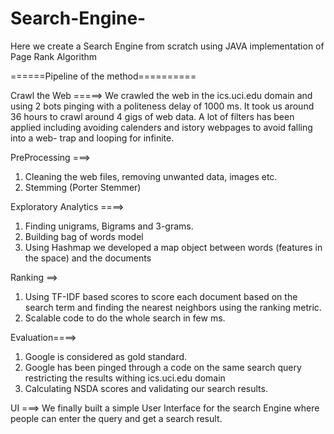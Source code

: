 # Search-Engine-
Here we create a Search Engine from scratch using JAVA implementation of Page Rank Algorithm

======Pipeline of the method==========

Crawl the Web =====>
We crawled the web in the ics.uci.edu domain and using 2 bots pinging with a politeness delay of 1000 ms. It took us around 36 hours to crawl around 4 gigs of web data. A lot of filters has been applied including avoiding calenders and istory webpages to avoid falling into a web- trap and looping for infinite.

PreProcessing ===> 
1. Cleaning the web files, removing unwanted data, images etc.
2. Stemming (Porter Stemmer)


Exploratory Analytics ====>
1. Finding unigrams, Bigrams and 3-grams.
2. Building bag of words model
3. Using Hashmap we developed a map object between words (features in the space) and the documents

Ranking ==>
1. Using TF-IDF based scores to score each document based on the search term and finding the nearest neighbors using the ranking metric. 
2. Scalable code to do the whole search in few ms.

Evaluation====>
1. Google is considered as gold standard.
2. Google has been pinged through a code on the same search query restricting the results withing ics.uci.edu domain
3. Calculating NSDA scores and validating our search results. 

UI ===>
We finally built a simple User Interface for the search Engine where people can enter the query and get a search result. 


